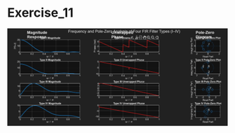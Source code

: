 # Exercise_11

![images](https://github.com/coderhackx/Matlab_Assignments/blob/main/Exercise_11/images/ss1.png)
